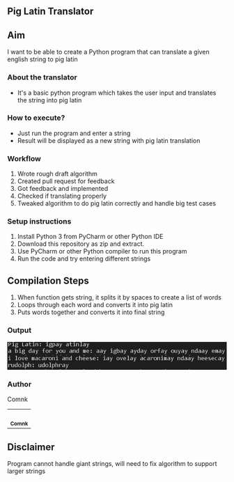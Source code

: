 ## Pig Latin Translator

## Aim

I want to be able to create a Python program that can translate a given english string to pig latin

### About the translator
- It's a basic python program which takes the user input and translates the string into pig latin

### How to execute?
- Just run the program and enter a string
- Result will be displayed as a new string with pig latin translation

### Workflow

1. Wrote rough draft algorithm
2. Created pull request for feedback
3. Got feedback and implemented
4. Checked if translating properly
5. Tweaked algorithm to do pig latin correctly and handle big test cases

### Setup instructions
1. Install Python 3 from PyCharm or other Python IDE
2. Download this repository as zip and extract.
3. Use PyCharm or other Python compiler to run this program
5. Run the code and try entering different strings

## Compilation Steps

1. When function gets string, it splits it by spaces to create a list of words
2. Loops through each word and converts it into pig latin
3. Puts words together and converts it into final string

### Output
<img align="center" alt="output"  src="Images/test_cases_1.PNG"/> <img align="center" alt="output"  src="Images/test_cases_2.PNG" />

### Author

Comnk

<table>
  <tr>
    <td align="center"><a href="https://github.com/comnk"><br/>
      <sub><b>Comnk</b></sub></a></td>
  </tr>
</table>


## Disclaimer

Program cannot handle giant strings, will need to fix algorithm to support larger strings
